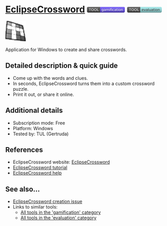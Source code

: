 # [EclipseCrossword](https://www.eclipsecrossword.com/)  [<img src="images/gamification.png" align="bottom">](https://github.com/e-CLOSE/Toolbox/issues?q=label%3A01_TOOL+label%3Agamification) [<img src="images/evaluation.png" align="bottom">](https://github.com/e-CLOSE/Toolbox/issues?q=label%3A01_TOOL+label%3Aevaluation)

![EclipseCrossword Logo](images/eclipsecrossword.png)

Application for Windows to create and share crosswords.


## Detailed description & quick guide

- Come up with the words and clues. 
- In seconds, EclipseCrossword turns them into a custom crossword puzzle. 
- Print it out, or share it online. 


## Additional details

- Subscription mode: Free
- Platform: Windows
- Tested by: TUL (Gertruda)


## References

- EclipseCrossword website: [EclipseCrossword](https://www.eclipsecrossword.com/)
- [EclipseCrossword tutorial](https://www.eclipsecrossword.com/help/getting-started)
- [EclipseCrossword help](https://www.eclipsecrossword.com/help/)


## See also...

- [EclipseCrossword creation issue](https://github.com/e-CLOSE/Toolbox/issues/111)
- Links to similar tools:
  - [All tools in the 'gamification' category](https://github.com/e-CLOSE/Toolbox/issues?q=label%3A01_TOOL+label%3Agamification)
  - [All tools in the 'evaluation' category](https://github.com/e-CLOSE/Toolbox/issues?q=label%3A01_TOOL+label%3Aevaluation)
